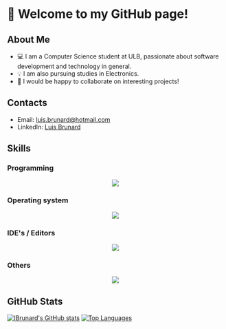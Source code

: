 #  👋 Welcome to my GitHub page!

## About Me
- 💻 I am a Computer Science student at ULB, passionate about software development and technology in general. 
- 💡 I am also pursuing studies in Electronics.
- 🤝 I would be happy to collaborate on interesting projects!


## Contacts
- Email: luis.brunard@hotmail.com
- LinkedIn: [Luis Brunard](https://www.linkedin.com/feed/?trk=guest_homepage-basic_nav-header-signin)

## Skills
### Programming
<p align="center">
<a href="https://skillicons.dev">
    <img src="https://skillicons.dev/icons?i=c,cpp,py,sqlite,bash,java,matlab,octave,r" />
  </a>
</p>

### Operating system
<p align="center">
<a href="https://skillicons.dev">
    <img src="https://skillicons.dev/icons?i=apple,arch,linux" />
  </a>
</p>

### IDE's / Editors
<p align="center">
<a href="https://skillicons.dev">
    <img src="https://skillicons.dev/icons?i=vscode,vim,latex,notion" />
  </a>
</p>

### Others
<p align="center">
<a href="https://skillicons.dev">
    <img src="https://skillicons.dev/icons?i=arduino,autocad,discord,git,github,gitlab" />
  </a>
</p>


## GitHub Stats
<a href="http://www.github.com/lBrunard"><img src="https://github-readme-stats.vercel.app/api?username=lBrunard&show_icons=true&hide=prs,&count_private=true&title_color=0891b2&text_color=ffffff&icon_color=0891b2&bg_color=1c1917&hide_border=true&show_icons=true" alt="lBrunard's GitHub stats" /></a>
<a href="https://github.com/lBrunard" align="left"><img src="https://github-readme-stats.vercel.app/api/top-langs/?username=lBrunard&langs_count=10&title_color=0891b2&text_color=ffffff&icon_color=0891b2&bg_color=1c1917&hide_border=true&locale=en&custom_title=Top%20%Languages" alt="Top Languages" /></a>
